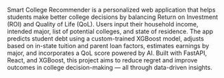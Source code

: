 Smart College Recommender is a personalized web application that helps students make better college decisions by balancing Return on Investment (ROI) and Quality of Life (QoL). Users input their household income, intended major, list of potential colleges, and state of residence. The app predicts student debt using a custom-trained XGBoost model, adjusts based on in-state tuition and parent loan factors, estimates earnings by major, and incorporates a QoL score powered by AI. Built with FastAPI, React, and XGBoost, this project aims to reduce regret and improve outcomes in college decision-making — all through data-driven insights.
